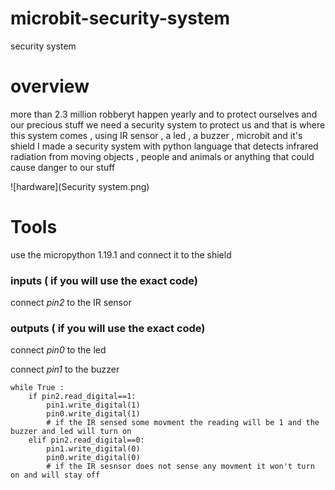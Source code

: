 # microbit-security-system
security system

# overview
more than 2.3 million robberyt happen yearly and to protect ourselves and our precious stuff we need a security system to protect us and that is where this system comes , using IR sensor , a led , a buzzer , microbit and it's shield I made a security system with python language that detects infrared radiation from moving objects , people and animals or anything that could cause danger to our stuff


![hardware](Security system.png)

# Tools

use the micropython 1.19.1 and connect it to the shield

### inputs ( if you will use the exact code)

connect *pin2* to the IR sensor  

### outputs ( if you will use the exact code)

connect *pin0* to the led

connect *pin1* to the buzzer 

```
while True :
    if pin2.read_digital==1:
        pin1.write_digital(1)
        pin0.write_digital(1)
        # if the IR sensed some movment the reading will be 1 and the buzzer and led will turn on 
    elif pin2.read_digital==0:
        pin1.write_digital(0)
        pin0.write_digital(0)
        # if the IR sesnsor does not sense any movment it won't turn on and will stay off 

```
